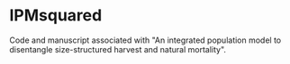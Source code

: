 # IPMsquared
Code and manuscript associated with "An integrated population model to disentangle size-structured harvest and natural mortality".
